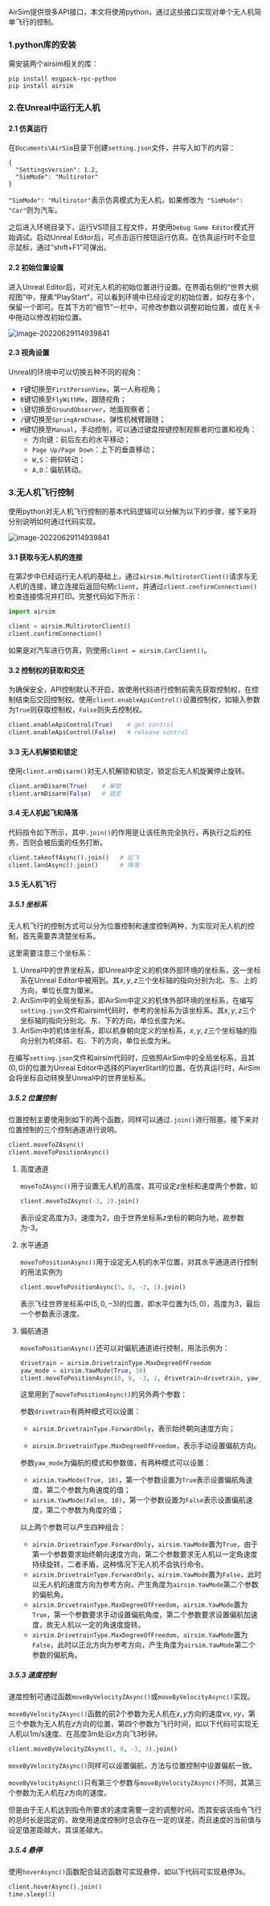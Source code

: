 AirSim提供很多API接口，本文将使用python，通过这些接口实现对单个无人机简单飞行的控制。

### 1.python库的安装

需安装两个airsim相关的库：

```
pip install msgpack-rpc-python  
pip install airsim
```

### 2.在Unreal中运行无人机

#### 2.1 仿真运行

在`Documents\AirSim`目录下创建`setting.json`文件，并写入如下的内容：

```
{
  "SettingsVersion": 1.2,
  "SimMode": "Multirotor"
}
```

`"SimMode": "Multirotor"`表示仿真模式为无人机，如果修改为` "SimMode": "Car"`则为汽车。

之后进入环境目录下，运行VS项目工程文件，并使用`Debug Game Editor`模式开始调试。启动Unreal Editor后，可点击运行按钮运行仿真。在仿真运行时不会显示鼠标，通过“shift+F1”可弹出。

#### 2.2 初始位置设置

进入Unreal Editor后，可对无人机的初始位置进行设置。在界面右侧的“世界大纲视图”中，搜素“PlayStart”，可以看到环境中已经设定的初始位置，如存在多个，保留一个即可。在其下方的“细节”一栏中，可修改参数以调整初始位置，或在关卡中拖动以修改初始位置。

![image-20220629114939841](https://cdn.jsdelivr.net/gh/kun-k/blogweb/imageimage-20220629120155118.png)

#### 2.3 视角设置

Unreal的环境中可以切换五种不同的视角：

* `F`键切换至`FirstPersonView`，第一人称视角；
* `B`键切换至`FlyWithMe`，跟随视角；
* `\`键切换至`GroundObserver`，地面观察者；
* `/`键切换至`SpringArmChase`，弹性机械臂跟随；
* `M`键切换至`Manual`，手动控制，可以通过键盘按键控制观察者的位置和视角：
  * 方向键：前后左右的水平移动；
  * `Page Up/Page Down`：上下的垂直移动；
  * `W,S`：俯仰转动；
  * `A,D`：偏航转动。

### 3.无人机飞行控制

使用python对无人机飞行控制的基本代码逻辑可以分解为以下的步骤，接下来将分别说明如何通过代码实现。

![image-20220629114939841](https://cdn.jsdelivr.net/gh/kun-k/blogweb/imageimage-20220629114939841.png)

#### 3.1 获取与无人机的连接

在第2步中已经运行无人机的基础上，通过`airsim.MultirotorClient()`请求与无人机的连接，建立连接后返回句柄`client`，并通过`client.confirmConnection()`检查连接情况并打印。完整代码如下所示：

```python
import airsim

client = airsim.MultirotorClient()
client.confirmConnection()
```

如果是对汽车进行仿真，则使用`client = airsim.CarClient()`。

#### 3.2 控制权的获取和交还

为确保安全，API控制默认不开启，故使用代码进行控制前需先获取控制权，在控制结束后交回控制权。使用`client.enableApiControl()`设置控制权，如输入参数为`True`则获取控制权，`False`则失去控制权。

```python
client.enableApiControl(True)    # get control
client.enableApiControl(False)   # release control
```

#### 3.3 无人机解锁和锁定

使用`client.armDisarm()`对无人机解锁和锁定，锁定后无人机旋翼停止旋转。

```python
client.armDisarm(True)    # 解锁
client.armDisarm(False)   # 锁定
```

#### 3.4 无人机起飞和降落

代码指令如下所示，其中`.join()`的作用是让该任务完全执行，再执行之后的任务，否则会被后面的任务打断。

```python
client.takeoffAsync().join()   # 起飞
client.landAsync().join()      # 降落
```

#### 3.5 无人机飞行

##### 3.5.1 坐标系

无人机飞行的控制方式可以分为位置控制和速度控制两种，为实现对无人机的控制，首先需要弄清楚坐标系。

这里需要注意三个坐标系：

1. Unreal中的世界坐标系，即Unreal中定义的机体外部环境的坐标系，这一坐标系在Unreal Editor中被用到。其$x,y,z$三个坐标轴的指向分别为北、东、上的方向，单位长度为厘米。
2. AriSim中的全局坐标系，即AirSim中定义的机体外部环境的坐标系，在编写`setting.json`文件和airsim代码时，参考的坐标系为该坐标系。其$x,y,z$三个坐标轴的指向分别北、东、下的方向，单位长度为米。
3. AriSim中的机体坐标系，即以机身朝向定义的坐标系，$x,y,z$三个坐标轴的指向分别为机体前、右、下的方向，单位长度为米。

在编写`setting.json`文件和airsim代码时，应依照AirSim中的全局坐标系，且其$(0,0)$的位置为Unreal Editor中选择的PlayerStart的位置。在仿真运行时，AirSim会将坐标自动转换至Unreal中的世界坐标系。

##### 3.5.2 位置控制

位置控制主要使用到如下的两个函数，同样可以通过`.join()`进行阻塞。接下来对位置控制的三个控制通道进行说明。

```python
client.moveToZAsync()
client.moveToPositionAsync()
```

1. 高度通道

   `moveToZAsync()`用于设置无人机的高度，其可设定$z$坐标和速度两个参数，如

   ```python
   client.moveToZAsync(-3, 2).join()
   ```

   表示设定高度为3，速度为2，由于世界坐标系$z$坐标的朝向为地，故参数为-3。

2. 水平通道

   `moveToPositionAsync()`用于设定无人机的水平位置，对其水平通道进行控制的用法实例为

   ```python
   client.moveToPositionAsync(5, 0, -3, 1).join()
   ```

   表示飞往世界坐标系中$(5, 0, -3)$的位置，即水平位置为$(5,0)$，高度为3，最后一个参数表示速度。

3. 偏航通道

   `moveToPositionAsync()`还可以对偏航通道进行控制，用法示例为：

   ```python
   drivetrain = airsim.DrivetrainType.MaxDegreeOfFreedom
   yaw_mode = airsim.YawMode(True, 10)
   client.moveToPositionAsync(0, 0, -3, 1, drivetrain=drivetrain, yaw_mode=yaw_mode).join()
   ```

   这里用到了`moveToPositionAsync()`的另外两个参数：

   参数`drivetrain`有两种模式可以设置：

   * `airsim.DrivetrainType.ForwardOnly`，表示始终朝向速度方向；

   * `airsim.DrivetrainType.MaxDegreeOfFreedom`，表示手动设置偏航方向。

   参数`yaw_mode`为偏航的模式和参数值，有两种模式可以设置：

   * `airsim.YawMode(True, 10)`，第一个参数设置为`True`表示设置偏航角速度，第二个参数为角速度的值；
   * `airsim.YawMode(False, 10)`，第一个参数设置为`False`表示设置偏航速度，第二个参数为角度的值；

   以上两个参数可以产生四种组合：

   * `airsim.DrivetrainType.ForwardOnly`，`airsim.YawMode`置为`True`，由于第一个参数要求始终朝向速度方向，第二个参数要求无人机以一定角速度持续旋转，二者矛盾，这种情况下无人机不会执行命令。
   * `airsim.DrivetrainType.ForwardOnly`，`airsim.YawMode`置为`False`，此时以无人机的速度方向为参考方向，产生角度为`airsim.YawMode`第二个参数的偏航角。
   * `airsim.DrivetrainType.MaxDegreeOfFreedom`，`airsim.YawMode`置为`True`，第一个参数要求手动设置偏航角度，第二个参数要求设置偏航加速度，故无人机以一定的角速度旋转。
   * `airsim.DrivetrainType.MaxDegreeOfFreedom`，`airsim.YawMode`置为`False`，此时以正北方向为参考方向，产生角度为`airsim.YawMode`第二个参数的偏航角。

##### 3.5.3 速度控制

速度控制可通过函数`moveByVelocityZAsync()`或`moveByVelocityAsync()`实现。

`moveByVelocityZAsync()`函数的前2个参数为无人机在$x,y$方向的速度$vx,vy$，第三个参数为无人机在$z$方向的位置，第四个参数为飞行时间，如以下代码可实现无人机以1m/s速度、在高度3m处沿$x$方向飞3秒钟。

```python
client.moveByVelocityZAsync(1, 0, -3, 3).join()
```

`moveByVelocityZAsync()`同样可以设置偏航，方法与位置控制中设置偏航一致。

`moveByVelocityAsync()`只有第三个参数与`moveByVelocityZAsync()`不同，其第三个参数为无人机在$z$方向的速度。

但是由于无人机达到指令所要求的速度需要一定的调整时间，而其安装该指令飞行的总时长是固定的，故使用速度控制时总会存在一定的误差，而且速度的当前值与设定值差距越大，其误差越大。

##### 3.5.4 悬停

使用`hoverAsync()`函数配合延迟函数可实现悬停，如以下代码可实现悬停3s。

```python
client.hoverAsync().join()
time.sleep(3)
```


